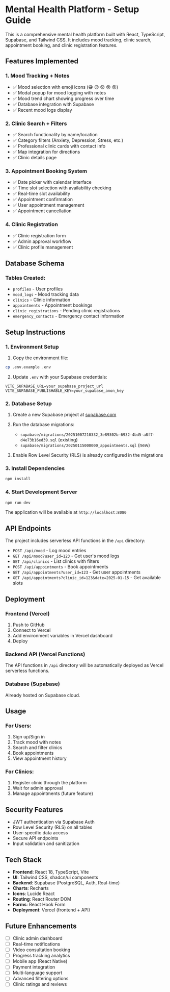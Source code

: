 # Mental Health Platform - Setup Guide

This is a comprehensive mental health platform built with React, TypeScript, Supabase, and Tailwind CSS. It includes mood tracking, clinic search, appointment booking, and clinic registration features.

## Features Implemented

### 1. Mood Tracking + Notes
- ✅ Mood selection with emoji icons (😀 😐 😟 😢 😡)
- ✅ Modal popup for mood logging with notes
- ✅ Mood trend chart showing progress over time
- ✅ Database integration with Supabase
- ✅ Recent mood logs display

### 2. Clinic Search + Filters
- ✅ Search functionality by name/location
- ✅ Category filters (Anxiety, Depression, Stress, etc.)
- ✅ Professional clinic cards with contact info
- ✅ Map integration for directions
- ✅ Clinic details page

### 3. Appointment Booking System
- ✅ Date picker with calendar interface
- ✅ Time slot selection with availability checking
- ✅ Real-time slot availability
- ✅ Appointment confirmation
- ✅ User appointment management
- ✅ Appointment cancellation

### 4. Clinic Registration
- ✅ Clinic registration form
- ✅ Admin approval workflow
- ✅ Clinic profile management

## Database Schema

### Tables Created:
- `profiles` - User profiles
- `mood_logs` - Mood tracking data
- `clinics` - Clinic information
- `appointments` - Appointment bookings
- `clinic_registrations` - Pending clinic registrations
- `emergency_contacts` - Emergency contact information

## Setup Instructions

### 1. Environment Setup

1. Copy the environment file:
```bash
cp .env.example .env
```

2. Update `.env` with your Supabase credentials:
```env
VITE_SUPABASE_URL=your_supabase_project_url
VITE_SUPABASE_PUBLISHABLE_KEY=your_supabase_anon_key
```

### 2. Database Setup

1. Create a new Supabase project at [supabase.com](https://supabase.com)

2. Run the database migrations:
   - `supabase/migrations/20251007210332_3e89302b-6932-4bd5-a8f7-d4e73b16ed39.sql` (existing)
   - `supabase/migrations/20250115000000_appointments.sql` (new)

3. Enable Row Level Security (RLS) is already configured in the migrations

### 3. Install Dependencies

```bash
npm install
```

### 4. Start Development Server

```bash
npm run dev
```

The application will be available at `http://localhost:8080`

## API Endpoints

The project includes serverless API functions in the `/api` directory:

- `POST /api/mood` - Log mood entries
- `GET /api/mood?user_id=123` - Get user's mood logs
- `GET /api/clinics` - List clinics with filters
- `POST /api/appointments` - Book appointments
- `GET /api/appointments?user_id=123` - Get user appointments
- `GET /api/appointments?clinic_id=123&date=2025-01-15` - Get available slots

## Deployment

### Frontend (Vercel)
1. Push to GitHub
2. Connect to Vercel
3. Add environment variables in Vercel dashboard
4. Deploy

### Backend API (Vercel Functions)
The API functions in `/api` directory will be automatically deployed as Vercel serverless functions.

### Database (Supabase)
Already hosted on Supabase cloud.

## Usage

### For Users:
1. Sign up/Sign in
2. Track mood with notes
3. Search and filter clinics
4. Book appointments
5. View appointment history

### For Clinics:
1. Register clinic through the platform
2. Wait for admin approval
3. Manage appointments (future feature)

## Security Features

- JWT authentication via Supabase Auth
- Row Level Security (RLS) on all tables
- User-specific data access
- Secure API endpoints
- Input validation and sanitization

## Tech Stack

- **Frontend**: React 18, TypeScript, Vite
- **UI**: Tailwind CSS, shadcn/ui components
- **Backend**: Supabase (PostgreSQL, Auth, Real-time)
- **Charts**: Recharts
- **Icons**: Lucide React
- **Routing**: React Router DOM
- **Forms**: React Hook Form
- **Deployment**: Vercel (frontend + API)

## Future Enhancements

- [ ] Clinic admin dashboard
- [ ] Real-time notifications
- [ ] Video consultation booking
- [ ] Progress tracking analytics
- [ ] Mobile app (React Native)
- [ ] Payment integration
- [ ] Multi-language support
- [ ] Advanced filtering options
- [ ] Clinic ratings and reviews
